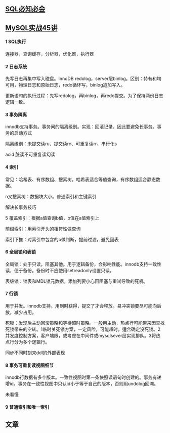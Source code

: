 ## [SQL必知必会](https://time.geekbang.org/column/intro/192)

## [MySQL实战45讲](https://time.geekbang.org/column/intro/139)

#### 1 SQL执行
连接器，查询缓存，分析器，优化器，执行器

#### 2 日志系统

先写日志再集中写入磁盘。InnoDB redolog，server层binlog。区别：特有和均可用，物理日志和原始日志，redo循环写，binlog追加写入。

更新语句的执行过程：先写redolog，再binlog，再redo提交。为了保持两份日志逻辑一致。

#### 3 事务隔离

innodb支持事务。事务间的隔离级别。实现：回滚记录。因此要避免长事务。事务的启动方式

隔离级别：未提交读ru、提交读rc、可重复读rr、串行化s

acid 脏读不可重复读幻读

#### 4 索引

常见：哈希表、有序数组、搜索树。哈希表适合等值查询，有序数组适合静态数据。

n叉搜索树：数据块大小。普通索引和主键索引

解决长事务技巧

5 覆盖索引：根据a值查询b值，b值在a值索引上

前缀索引：用索引开头的相符性做查询

索引下推：对索引中包含的b做判断，提前过滤，避免回表

#### 6 全局锁和表锁

全局锁：处于只读，阻塞其他。用于逻辑备份，会影响性能。innodb支持一致性读，便于备份。备份时不应使用setreadonly设置只读。

表级锁：锁表和MDL锁元数据。添加列要小心因阻塞与重试导致的死机。

#### 7 行锁

用于并发。innodb支持。用到时获得，提交了才会释放。易冲突锁要尽可能向后放，减少占用。

死锁：发现后主动回滚策略和等待超时策略。一般用主动，热点行可能带来因查找死锁带来的空转。1临时关死锁方案，一定风险，可能超时，适合确定没死锁。2并发度控制方案，客户端限，或考虑在中间件或mysqlsever层实现排队。3将热点行分为多个逻辑行。

同步不同时刻来ddl的外部表现

#### 8 事务可重复读视图细节

innodb行数据有多个版本。一致性视图时第一条快照读语句时创建的。事务有递增id。事务在一致性视图中只认id小于等于自己的版本，否则用undolog回溯。

未看懂

#### 9 普通索引和唯一索引

## 文章
